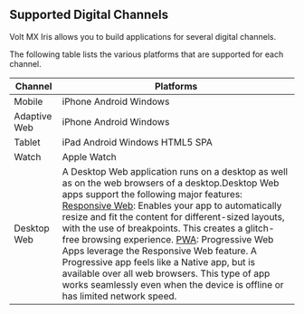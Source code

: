                           


Supported Digital Channels
--------------------------

Volt MX  Iris allows you to build applications for several digital channels.

The following table lists the various platforms that are supported for each channel.

  
| Channel | Platforms |
| --- | --- |
| Mobile | iPhone Android Windows |
| Adaptive Web | iPhone Android Windows |
| Tablet | iPad Android Windows HTML5 SPA |
| Watch | Apple Watch |
| Desktop Web | A Desktop Web application runs on a desktop as well as on the web browsers of a desktop.Desktop Web apps support the following major features: [Responsive Web](../../../Iris/iris_user_guide/Content/Responsive_Design_8_2.md): Enables your app to automatically resize and fit the content for different-sized layouts, with the use of breakpoints. This creates a glitch-free browsing experience. [PWA](../../../Iris/iris_user_guide/Content/ProgressiveWebApp.md): Progressive Web Apps leverage the Responsive Web feature. A Progressive app feels like a Native app, but is available over all web browsers. This type of app works seamlessly even when the device is offline or has limited network speed. |
